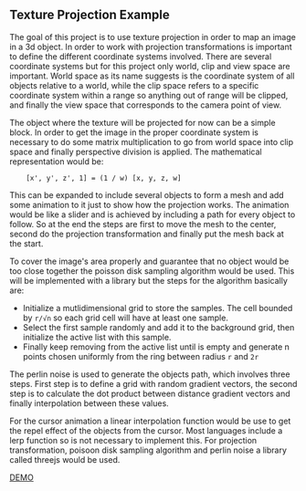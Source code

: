 ## Texture Projection Example

The goal of this project is to use texture projection in order to map an image in a 3d object. In order to work with projection transformations is important to define the different coordinate systems involved. There are several coordinate systems but for this project only world, clip and view space are important. World space as its name suggests is the coordinate system of all objects relative to a world, while the clip space refers to a specific coordinate system within a range so anything out of range will be clipped, and finally the view space that corresponds to the camera point of view.

The object where the texture will be projected for now can be a simple block. In order to get the image in the proper coordinate system is necessary to do some matrix multiplication to go from world space into clip space and finally perspective division is applied. The mathematical representation would be:
```
    [x', y', z', 1] = (1 / w) [x, y, z, w]
```

This can be expanded to include several objects to form a mesh and add some animation to it just to show how the projection works. The animation would be like a slider and is achieved by including a path for every object to follow. So at the end the steps are first to move the mesh to the center, second do the projection transformation and finally put the mesh back at the start.

To cover the image's area properly and guarantee that no object would be too close together the poisson disk sampling algorithm would be used. This will be implemented with a library but the steps for the algorithm basically are:

* Initialize a mutlidimensional grid to store the samples. The cell bounded by ```r/√n``` so each grid cell will have at least one sample.
* Select the first sample randomly and add it to the background grid, then initialize the active list with this sample.
* Finally keep removing from the active list until is empty and generate n points chosen uniformly from the ring between radius ```r``` and ```2r``` 

The perlin noise is used to generate the objects path, which involves three steps. First step is to define a grid with random gradient vectors, the second step is to calculate the dot product between distance gradient vectors and finally interpolation between these values.

For the cursor animation a linear interpolation function would be use to get the repel effect of the objects from the cursor. Most languages include a lerp function so is not necessary to implement this. For projection transformation, poisoon disk sampling algorithm and perlin noise a library called threejs would be used.

[DEMO](https://jaec86.github.io/dist/)
